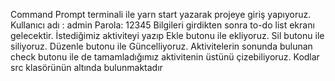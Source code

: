 Command Prompt terminali ile yarn start yazarak projeye giriş yapıyoruz.
Kullanıcı adı : admin
Parola: 12345
Bilgileri girdikten sonra to-do list ekranı gelecektir.
İstediğimiz aktiviteyi yazıp Ekle butonu ile ekliyoruz.
Sil butonu ile siliyoruz.
Düzenle butonu ile Güncelliyoruz.
Aktivitelerin sonunda bulunan check butonu ile de tamamladığımız aktivitenin üstünü çizebiliyoruz.
Kodlar src klasörünün altında bulunmaktadır
